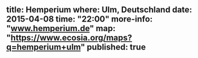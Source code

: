 title: Hemperium
where: Ulm, Deutschland
date: 2015-04-08
time: "22:00"
more-info: "www.hemperium.de"
map: "https://www.ecosia.org/maps?q=hemperium+ulm"
published: true
---
